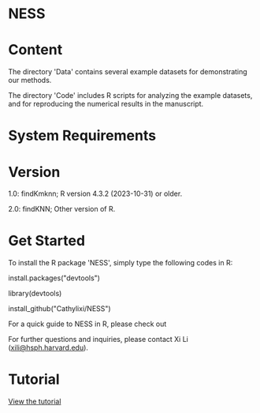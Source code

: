 # NESS

# Content
The directory 'Data' contains several example datasets for demonstrating our methods.

The directory 'Code' includes R scripts for analyzing the example datasets, and for reproducing the numerical results in the manuscript.

# System Requirements

# Version

1.0: findKmknn; R version 4.3.2 (2023-10-31) or older.

2.0: findKNN; Other version of R.

# Get Started
To install the R package 'NESS', simply type the following codes in R:

install.packages("devtools")

library(devtools)

install_github("Cathylixi/NESS")

For a quick guide to NESS in R, please check out 

For further questions and inquiries, please contact Xi Li (xili@hsph.harvard.edu).

# Tutorial

[View the tutorial](https://raw.githubusercontent.com/Cathylixi/NESS/refs/heads/main/tutorial/tutorial.html)

